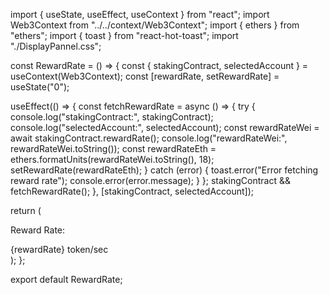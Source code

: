 import { useState, useEffect, useContext } from "react";
import Web3Context from "../../context/Web3Context";
import { ethers } from "ethers";
import { toast } from "react-hot-toast";
import "./DisplayPannel.css";

const RewardRate = () => {
  const { stakingContract, selectedAccount } = useContext(Web3Context);
  const [rewardRate, setRewardRate] = useState("0");

  useEffect(() => {
    const fetchRewardRate = async () => {
      try {
        console.log("stakingContract:", stakingContract);
        console.log("selectedAccount:", selectedAccount);
        const rewardRateWei = await stakingContract.rewardRate();
        console.log("rewardRateWei:", rewardRateWei.toString());
        const rewardRateEth = ethers.formatUnits(rewardRateWei.toString(), 18);
        setRewardRate(rewardRateEth);
      } catch (error) {
        toast.error("Error fetching reward rate");
        console.error(error.message);
      }
    };
    stakingContract && fetchRewardRate();
  }, [stakingContract, selectedAccount]);

  return (
    <div className="reward-rate">
      <p>Reward Rate:</p>
      <span>{rewardRate} token/sec </span>
    </div>
  );
};

export default RewardRate;
